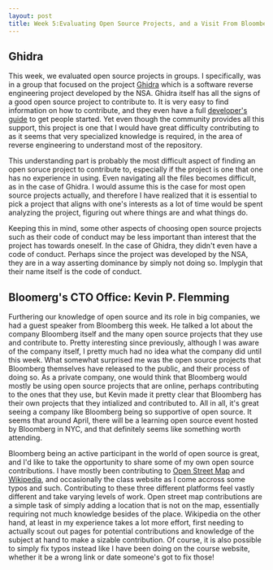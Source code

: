 ```yaml
---
layout: post
title: Week 5:Evaluating Open Source Projects, and a Visit From Bloomberg
---
```


## Ghidra
This week, we evaluated open source projects in groups. I specifically, was in a group that focused on the project [Ghidra](https://www.nsa.gov/resources/everyone/ghidra/) which is a software reverse engineering project developed by the NSA. Ghidra itself has all the signs of a good open source project to contribute to. It is very easy to find information on how to contribute, and they even have a full [developer's guide](https://github.com/NationalSecurityAgency/ghidra/blob/master/DevGuide.md) to get people started. Yet even though the community provides all this support, this project is one that I would have great difficulty contributing to as it seems that very specialized knowledge is required, in the area of reverse engineering to understand most of the repository. 

This understanding part is probably the most difficult aspect of finding an open soruce project to contribute to, especially if the project is one that one has no experience in using. Even navigating all the files becomes difficult, as in the case of Ghidra.
I would assume this is the case for most open source projects actually, and therefore I have realized that it is essential to pick a project that aligns with one's interests as a lot of time would be spent analyzing the project, figuring out where things are and what things do.

Keeping this in mind, some other aspects of choosing open source projects such as their code of conduct may be less important than interest that the project has towards oneself. 
In the case of Ghidra, they didn't even have a code of conduct. Perhaps since the project was developed by the NSA, they are in a way asserting dominance by simply not doing so. Implygin that their name itself is the code of conduct.

## Bloomerg's CTO Office: Kevin P. Flemming
Furthering our knowledge of open source and its role in big companies, we had a guest speaker from Bloomberg this week. He talked a lot about the company Bloomberg itself and the many open source projects that they use and contribute to. Pretty interesting since previously, although I was aware of the company itself, I pretty much had no idea what the company did until this week. What somewhat surprised me was the open source projects that Bloomberg themselves have released to the public, and their process of doing so. As a private company, one would think that Bloomberg would mostly be using open source projects that are online, perhaps contributing to the ones that they use, but Kevin made it pretty clear that Bloomberg has their own projects that they intialized and contributed to. All in all, it's great seeing a company like Bloomberg being so supportive of open source. It seems that around April, there will be a learning open source event hosted by Bloomberg in NYC, and that definitely seems like something worth attending.

Bloomberg being an active participant in the world of open source is great, and I'd like to take the opportunity to share some of my own open source contributions. I have mostly been contributing to [Open Street Map](https://www.openstreetmap.org/) and [Wikipedia](https://www.wikipedia.org/), and occasionally the class website as I come accross some typos and such. Contributing to these three different platforms feel vastly different and take varying levels of work. Open street map contributions are a simple task of simply adding a location that is not on the map, essentially requiring not much knowledge besides of the place. Wikipedia on the other hand, at least in my experience takes a lot more effort, first needing to actually scout out pages for potential contributions and knowledge of the subject at hand to make a sizable contribution. Of course, it is also possible to simply fix typos instead like I have been doing on the course website, whether it be a wrong link or date someone's got to fix those!


